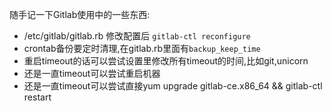 随手记一下Gitlab使用中的一些东西: 

- /etc/gitlab/gitlab.rb  修改配置后 `gitlab-ctl reconfigure`
- crontab备份要定时清理,在gitlab.rb里面有`backup_keep_time`
- 重启timeout的话可以尝试设置里修改所有timeout的时间,比如git,unicorn
- 还是一直timeout可以尝试重启机器
- 还是一直timeout可以尝试直接yum upgrade gitlab-ce.x86_64 && gitlab-ctl restart  

